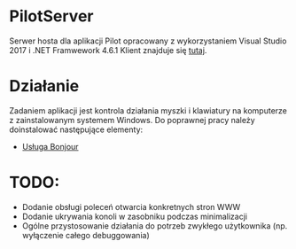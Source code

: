 # PilotServer
Serwer hosta dla aplikacji Pilot opracowany z wykorzystaniem Visual Studio 2017 i .NET Framwework 4.6.1
Klient znajduje się [tutaj](https://github.com/lnarolski/Pilot).

# Działanie
Zadaniem aplikacji jest kontrola działania myszki i klawiatury na komputerze z zainstalowanym systemem Windows. Do poprawnej pracy należy doinstalować następujące elementy:
* [Usługa Bonjour](https://support.apple.com/kb/DL999)

# TODO:
- Dodanie obsługi poleceń otwarcia konkretnych stron WWW
- Dodanie ukrywania konoli w zasobniku podczas minimalizacji
- Ogólne przystosowanie działania do potrzeb zwykłego użytkownika (np. wyłączenie całego debuggowania)
